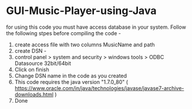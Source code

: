 # GUI-Music-Player-using-Java

for using this code you must have access database in your system. 
Follow the following stpes before compiling the code - 
1. create access file with two columns MusicName and path
2. create DSN -
  1. control panel > system and security > windows tools > ODBC Datasource 32bit/64bit
  2. Click on finish
3. Change DSN name in the code as you created
4. This code requires the java version "1.7.0_80" ( https://www.oracle.com/in/java/technologies/javase/javase7-archive-downloads.html )
5. Done
